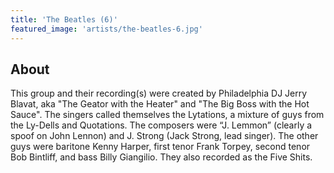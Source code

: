 ```yaml
---
title: 'The Beatles (6)'
featured_image: 'artists/the-beatles-6.jpg'
---
```


## About

This group and their recording(s) were created by Philadelphia DJ Jerry Blavat, aka "The Geator with the Heater" and "The Big Boss with the Hot Sauce". The singers called themselves the Lytations, a mixture of guys from the Ly-Dells and Quotations. The composers were “J. Lemmon” (clearly a spoof on John Lennon) and J. Strong (Jack Strong, lead singer). The other guys were baritone Kenny Harper, first tenor Frank Torpey, second tenor Bob Bintliff, and bass Billy Giangilio. They also recorded as the Five Shits.
